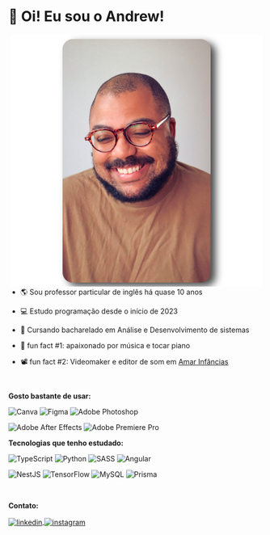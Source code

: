 <h1 align="left">👋 Oi! Eu sou o Andrew!</h1>

<img align="right" width="500px" src="./profilePic.png">

- :earth_americas: Sou professor particular de inglês há quase 10 anos

- :computer: Estudo programação desde o início de 2023
  
- :memo: Cursando bacharelado em Análise e Desenvolvimento de sistemas
  
- :musical_keyboard: fun fact #1: apaixonado por música e tocar piano

- :film_projector: fun fact #2: Videomaker e editor de som em [Amar Infâncias](https://www.instagram.com/amarinfancias/)
<p>&nbsp;</p>

<p><strong>Gosto bastante de usar:</strong></p>

![Canva](https://img.shields.io/badge/Canva-%2300C4CC.svg?style=for-the-badge&logo=Canva&logoColor=white)
![Figma](https://img.shields.io/badge/figma-%23F24E1E.svg?style=for-the-badge&logo=figma&logoColor=white)
![Adobe Photoshop](https://img.shields.io/badge/adobe%20photoshop-%2331A8FF.svg?style=for-the-badge&logo=adobe%20photoshop&logoColor=white)

![Adobe After Effects](https://img.shields.io/badge/Adobe%20After%20Effects-9999FF.svg?style=for-the-badge&logo=Adobe%20After%20Effects&logoColor=white)
![Adobe Premiere Pro](https://img.shields.io/badge/Adobe%20Premiere%20Pro-9999FF.svg?style=for-the-badge&logo=Adobe%20Premiere%20Pro&logoColor=white)

<p><strong>Tecnologias que tenho estudado:</strong><p>

![TypeScript](https://img.shields.io/badge/typescript-%23007ACC.svg?style=for-the-badge&logo=typescript&logoColor=white)
![Python](https://img.shields.io/badge/python-3670A0?style=for-the-badge&logo=python&logoColor=ffdd54)
![SASS](https://img.shields.io/badge/SASS-hotpink.svg?style=for-the-badge&logo=SASS&logoColor=white)
![Angular](https://img.shields.io/badge/angular-%23DD0031.svg?style=for-the-badge&logo=angular&logoColor=white)

![NestJS](https://img.shields.io/badge/nestjs-%23E0234E.svg?style=for-the-badge&logo=nestjs&logoColor=white)
![TensorFlow](https://img.shields.io/badge/TensorFlow-%23FF6F00.svg?style=for-the-badge&logo=TensorFlow&logoColor=white)
![MySQL](https://img.shields.io/badge/mysql-4479A1.svg?style=for-the-badge&logo=mysql&logoColor=white)
![Prisma](https://img.shields.io/badge/Prisma-3982CE?style=for-the-badge&logo=Prisma&logoColor=white)

<p>&nbsp;</p>
<p><strong>Contato:</strong></p>
<a href="https://www.linkedin.com/in/andrew-pacheco-de-oliveira-33a88445/" target="_blank">
  <img align="center" src="https://img.shields.io/badge/-andrew-05122A?style=flat&logo=linkedin" alt="linkedin"/>
</a>
<a href="https://instagram.com/andrewithw" target="_blank">
 <img align="center" src="https://img.shields.io/badge/-andrewithw-05122A?style=flat&logo=instagram" alt="instagram"/>
</a>
